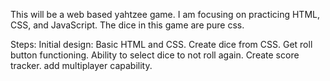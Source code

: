 This will be a web based yahtzee game.
I am focusing on practicing HTML, CSS, and JavaScript. 
The dice in this game are pure css.

Steps:
Initial design: Basic HTML and CSS. Create dice from CSS.
Get roll button functioning.
Ability to select dice to not roll again.
Create score tracker.
add multiplayer capability.
